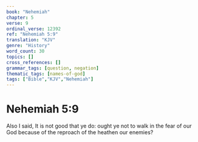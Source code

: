 ```yaml
---
book: "Nehemiah"
chapter: 5
verse: 9
ordinal_verse: 12392
ref: "Nehemiah 5:9"
translation: "KJV"
genre: "History"
word_count: 30
topics: []
cross_references: []
grammar_tags: [question, negation]
thematic_tags: [names-of-god]
tags: ["Bible","KJV","Nehemiah"]
---
```


# Nehemiah 5:9

Also I said, It is not good that ye do: ought ye not to walk in the fear of our God because of the reproach of the heathen our enemies?
